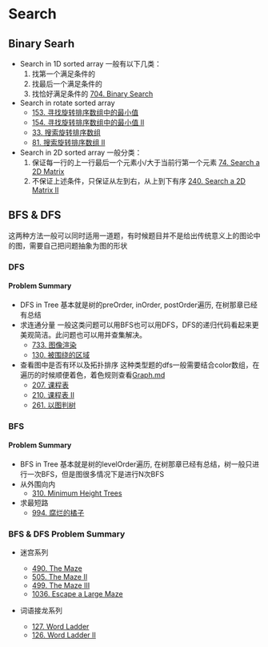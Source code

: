 # Search
## Binary Searh
* Search in 1D sorted array
    一般有以下几类：
    1. 找第一个满足条件的
    2. 找最后一个满足条件的
    3. 找恰好满足条件的
    [704. Binary Search](https://leetcode.com/problems/binary-search/)
* Search in rotate sorted array
    * [153. 寻找旋转排序数组中的最小值](https://leetcode-cn.com/problems/find-minimum-in-rotated-sorted-array/)
    * [154. 寻找旋转排序数组中的最小值 II](https://leetcode-cn.com/problems/find-minimum-in-rotated-sorted-array-ii/)
    * [33. 搜索旋转排序数组](https://leetcode-cn.com/problems/search-in-rotated-sorted-array/)
    * [81. 搜索旋转排序数组 II](https://leetcode-cn.com/problems/search-in-rotated-sorted-array-ii/)
* Search in 2D sorted array
    一般分类：
    1. 保证每一行的上一行最后一个元素小/大于当前行第一个元素
    [74. Search a 2D Matrix](https://leetcode.com/problems/search-a-2d-matrix/)
    2. 不保证上述条件，只保证从左到右，从上到下有序
    [240. Search a 2D Matrix II](https://leetcode.com/problems/search-a-2d-matrix-ii/)

## BFS & DFS
这两种方法一般可以同时适用一道题，有时候题目并不是给出传统意义上的图论中的图，需要自己把问题抽象为图的形状

### DFS
#### Problem Summary
* DFS in Tree
    基本就是树的preOrder, inOrder, postOrder遍历, 在树那章已经有总结
* 求连通分量
一般这类问题可以用BFS也可以用DFS，DFS的递归代码看起来更美观简洁。此问题也可以用并查集解决。
    * [733. 图像渲染](https://leetcode-cn.com/problems/flood-fill/)
    * [130. 被围绕的区域](https://leetcode-cn.com/problems/surrounded-regions/)
* 查看图中是否有环以及拓扑排序
这种类型题的dfs一般需要结合color数组，在遍历的时候顺便着色，着色规则查看[Graph.md](https://github.com/Sophie1797/AlgorithmLearningNote/blob/master/Graph.md#concept)
    * [207. 课程表](https://leetcode-cn.com/problems/course-schedule/)
    * [210. 课程表 II](https://leetcode-cn.com/problems/course-schedule-ii/submissions/)
    * [261. 以图判树](https://leetcode-cn.com/problems/graph-valid-tree/)
    



### BFS
#### Problem Summary
* BFS in Tree
基本就是树的levelOrder遍历, 在树那章已经有总结，树一般只进行一次BFS，但是图很多情况下是进行N次BFS
* 从外围向内
    * [310. Minimum Height Trees](https://leetcode.com/problems/minimum-height-trees/)
* 求最短路
    * [994. 腐烂的橘子](https://leetcode-cn.com/problems/rotting-oranges/)


### BFS & DFS Problem Summary
* 迷宫系列
    * [490. The Maze](https://leetcode-cn.com/problems/the-maze/)
    * [505. The Maze II](https://leetcode-cn.com/problems/the-maze-ii/)
    * [499. The Maze III](https://leetcode-cn.com/problems/the-maze-iii/)
    * [1036. Escape a Large Maze](https://leetcode-cn.com/problems/escape-a-large-maze/)

* 词语接龙系列
    * [127. Word Ladder](https://leetcode.com/problems/word-ladder/)
    * [126. Word Ladder II](https://leetcode.com/problems/word-ladder-ii/)
